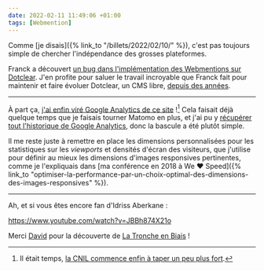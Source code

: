 ```yaml
---
date: 2022-02-11 11:49:06 +01:00
tags: [Webmention]
---
```


Comme [je disais]({% link_to "/billets/2022/02/10/" %}), c'est pas toujours simple de chercher l'indépendance des grosses plateformes.

Franck a découvert [un bug dans l'implémentation des Webmentions sur Dotclear](https://open-time.net/post/2022/02/11/Webmention). J'en profite pour saluer le travail incroyable que Franck fait pour maintenir et faire évoluer Dotclear, un CMS libre, [depuis des années](https://open-time.net/pages/dotclear).

---

À part ça, [j'ai enfin viré Google Analytics de ce site](https://github.com/nhoizey/nicolas-hoizey.com/commit/3c517cc9a5a68372a817504ad0de18528fd46af4) ![^cnil] Cela faisait déjà quelque temps que je faisais tourner Matomo en plus, et j'ai pu y [récupérer tout l'historique de Google Analytics](https://fr.matomo.org/faq/how-to/faq_102/), donc la bascule a été plutôt simple.

[^cnil]: Il était temps, [la CNIL commence enfin à taper un peu plus fort](https://www.cnil.fr/fr/utilisation-de-google-analytics-et-transferts-de-donnees-vers-les-etats-unis-la-cnil-met-en-demeure).

Il me reste juste à remettre en place les dimensions personnalisées pour les statistiques sur les *viewports* et densités d'écran des visiteurs, que j'utilise pour définir au mieux les dimensions d'images responsives pertinentes, comme je l'expliquais dans [ma conférence en 2018 à We ❤️ Speed]({% link_to "optimiser-la-performance-par-un-choix-optimal-des-dimensions-des-images-responsives" %}).

---

Ah, et si vous êtes encore fan d'Idriss Aberkane :

https://www.youtube.com/watch?v=JBBh874X21o

Merci [David](https://www.davrous.com/) pour la découverte de [La Tronche en Biais](https://www.youtube.com/channel/UCq-8pBMM3I40QlrhM9ExXJQ) !
